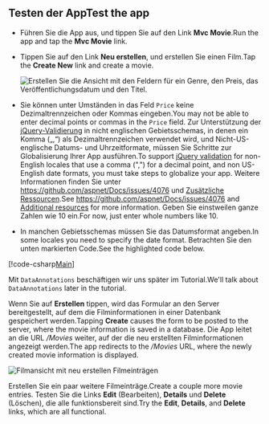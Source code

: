 
## <a name="test-the-app"></a><span data-ttu-id="ba4d5-101">Testen der App</span><span class="sxs-lookup"><span data-stu-id="ba4d5-101">Test the app</span></span>

* <span data-ttu-id="ba4d5-102">Führen Sie die App aus, und tippen Sie auf den Link **Mvc Movie**.</span><span class="sxs-lookup"><span data-stu-id="ba4d5-102">Run the app and tap the **Mvc Movie** link.</span></span>
* <span data-ttu-id="ba4d5-103">Tippen Sie auf den Link **Neu erstellen**, und erstellen Sie einen Film.</span><span class="sxs-lookup"><span data-stu-id="ba4d5-103">Tap the **Create New** link and create a movie.</span></span>

  ![Erstellen Sie die Ansicht mit den Feldern für ein Genre, den Preis, das Veröffentlichungsdatum und den Titel.](../../tutorials/first-mvc-app/adding-model/_static/movies.png)

* <span data-ttu-id="ba4d5-105">Sie können unter Umständen in das Feld `Price` keine Dezimaltrennzeichen oder Kommas eingeben.</span><span class="sxs-lookup"><span data-stu-id="ba4d5-105">You may not be able to enter decimal points or commas in the `Price` field.</span></span> <span data-ttu-id="ba4d5-106">Zur Unterstützung der [jQuery-Validierung](https://jqueryvalidation.org/) in nicht englischen Gebietsschemas, in denen ein Komma („,“) als Dezimaltrennzeichen verwendet wird, und Nicht-US-englische Datums- und Uhrzeitformate, müssen Sie Schritte zur Globalisierung Ihrer App ausführen.</span><span class="sxs-lookup"><span data-stu-id="ba4d5-106">To support [jQuery validation](https://jqueryvalidation.org/) for non-English locales that use a comma (",") for a decimal point, and non US-English date formats, you must take steps to globalize your app.</span></span> <span data-ttu-id="ba4d5-107">Weitere Informationen finden Sie unter https://github.com/aspnet/Docs/issues/4076 und [Zusätzliche Ressourcen](#additional-resources).</span><span class="sxs-lookup"><span data-stu-id="ba4d5-107">See https://github.com/aspnet/Docs/issues/4076 and [Additional resources](#additional-resources) for more information.</span></span> <span data-ttu-id="ba4d5-108">Geben Sie einstweilen ganze Zahlen wie 10 ein.</span><span class="sxs-lookup"><span data-stu-id="ba4d5-108">For now, just enter whole numbers like 10.</span></span>

<a name="displayformatdatelocal"></a>

* <span data-ttu-id="ba4d5-109">In manchen Gebietsschemas müssen Sie das Datumsformat angeben.</span><span class="sxs-lookup"><span data-stu-id="ba4d5-109">In some locales you need to specify the date format.</span></span> <span data-ttu-id="ba4d5-110">Betrachten Sie den unten markierten Code.</span><span class="sxs-lookup"><span data-stu-id="ba4d5-110">See the highlighted code below.</span></span>

[!code-csharp[Main](../../tutorials/first-mvc-app/start-mvc/sample/MvcMovie/Models/MovieDateFormat.cs?name=snippet_1&highlight=2,10)]

<span data-ttu-id="ba4d5-111">Mit `DataAnnotations` beschäftigen wir uns später im Tutorial.</span><span class="sxs-lookup"><span data-stu-id="ba4d5-111">We'll talk about `DataAnnotations` later in the tutorial.</span></span>

<span data-ttu-id="ba4d5-112">Wenn Sie auf **Erstellen** tippen, wird das Formular an den Server bereitgestellt, auf dem die Filminformationen in einer Datenbank gespeichert werden.</span><span class="sxs-lookup"><span data-stu-id="ba4d5-112">Tapping **Create** causes the form to be posted to the server, where the movie information is saved in a database.</span></span> <span data-ttu-id="ba4d5-113">Die App leitet an die URL */Movies* weiter, auf der die neu erstellten Filminformationen angezeigt werden.</span><span class="sxs-lookup"><span data-stu-id="ba4d5-113">The app redirects to the */Movies* URL, where the newly created movie information is displayed.</span></span>

![Filmansicht mit neu erstellen Filmeinträgen](../../tutorials/first-mvc-app/adding-model/_static/h.png)

<span data-ttu-id="ba4d5-115">Erstellen Sie ein paar weitere Filmeinträge.</span><span class="sxs-lookup"><span data-stu-id="ba4d5-115">Create a couple more movie entries.</span></span> <span data-ttu-id="ba4d5-116">Testen Sie die Links **Edit** (Bearbeiten), **Details** und **Delete** (Löschen), die alle funktionsbereit sind.</span><span class="sxs-lookup"><span data-stu-id="ba4d5-116">Try the **Edit**, **Details**, and **Delete** links, which are all functional.</span></span>
